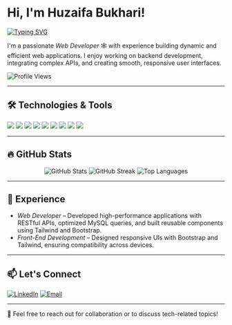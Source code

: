 # Hi, I'm Huzaifa Bukhari!  

[![Typing SVG](https://readme-typing-svg.herokuapp.com?size=25&color=FF6347&width=600&lines=Laravelish+%7C+Perfectionist;Full+Stack+Web+Developer;Backend+%26+Frontend+Specialist;Always+Learning+New+Things)](https://git.io/typing-svg)  

I'm a passionate *Web Developer* 🕸️ with experience building dynamic and efficient web applications. I enjoy working on backend development, integrating complex APIs, and creating smooth, responsive user interfaces.  

![Profile Views](https://komarev.com/ghpvc/?username=HUZAIFA-BUKHARI-DEV&label=PROFILE+VIEWS&style=flat-square&color=FF6347)  

---

## 🛠️ Technologies & Tools  

<p align="left">
  <img src="https://img.shields.io/badge/PHP-FF6347?style=flat&logo=php&logoColor=white" />
  <img src="https://img.shields.io/badge/Laravel-FF6347?style=flat&logo=laravel&logoColor=white" />
  <img src="https://img.shields.io/badge/MySQL-FF6347?style=flat&logo=mysql&logoColor=white" />
  <img src="https://img.shields.io/badge/HTML5-FF6347?style=flat&logo=html5&logoColor=white" />
  <img src="https://img.shields.io/badge/CSS3-FF6347?style=flat&logo=css3&logoColor=white" />
  <img src="https://img.shields.io/badge/JavaScript-FF6347?style=flat&logo=javascript&logoColor=white" />
  <img src="https://img.shields.io/badge/Bootstrap-FF6347?style=flat&logo=bootstrap&logoColor=white" />
  <img src="https://img.shields.io/badge/Tailwind_CSS-FF6347?style=flat&logo=tailwind-css&logoColor=white" />
  <img src="https://img.shields.io/badge/jQuery-FF6347?style=flat&logo=jquery&logoColor=white" />
</p>  

---

## 🔥 GitHub Stats  

<p align="center">
  <img src="https://github-readme-stats.vercel.app/api?username=HUZAIFA-BUKHARI-DEV&show_icons=true&title_color=FF6347&icon_color=FF6347&text_color=ffffff&bg_color=000000" alt="GitHub Stats" />
  <img src="https://github-readme-streak-stats.herokuapp.com/?user=HUZAIFA-BUKHARI-DEV&stroke=ffffff&ring=FF6347&fire=FF6347&currStreakNum=ffffff&sideNums=ffffff&currStreakLabel=FF6347&sideLabels=FF6347&dates=ffffff&background=000000" alt="GitHub Streak" />
  <img src="https://github-readme-stats.vercel.app/api/top-langs/?username=HUZAIFA-BUKHARI-DEV&layout=compact&title_color=FF6347&text_color=ffffff&bg_color=000000" alt="Top Languages" />
</p>  

---

## 💼 Experience  

- *Web Developer* – Developed high-performance applications with RESTful APIs, optimized MySQL queries, and built reusable components using Tailwind and Bootstrap.  
- *Front-End Development* – Designed responsive UIs with Bootstrap and Tailwind, ensuring compatibility across devices.  

---

## 📫 Let's Connect  

<p align="left">
  <a href="https://www.linkedin.com/in/huzaifa-bukhari-452969340"><img src="https://img.shields.io/badge/LinkedIn-FF6347?style=for-the-badge&logo=linkedin&logoColor=white" alt="LinkedIn" /></a>
  <a href="mailto:huzaifabukhari.dev.designer@gmail.com"><img src="https://img.shields.io/badge/Gmail-FF6347?style=for-the-badge&logo=gmail&logoColor=white" alt="Email" /></a>
</p>  

---

💬 Feel free to reach out for collaboration or to discuss tech-related topics!  
